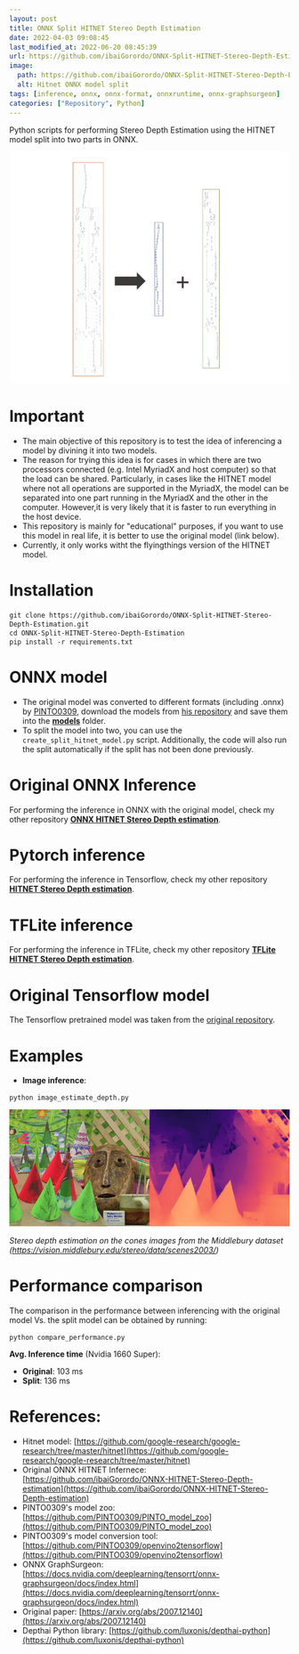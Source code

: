 ```yaml
---
layout: post
title: ONNX Split HITNET Stereo Depth Estimation
date: 2022-04-03 09:08:45 
last_modified_at: 2022-06-20 08:45:39 
url: https://github.com/ibaiGorordo/ONNX-Split-HITNET-Stereo-Depth-Estimation
image:
  path: https://github.com/ibaiGorordo/ONNX-Split-HITNET-Stereo-Depth-Estimation/raw/main/doc/img/split.png
  alt: Hitnet ONNX model split
tags: [inference, onnx, onnx-format, onnxruntime, onnx-graphsurgeon]
categories: ["Repository", Python]
---
```

 Python scripts for performing Stereo Depth Estimation using the HITNET model split into two parts in ONNX.

![Hitnet ONNX model split](https://github.com/ibaiGorordo/ONNX-Split-HITNET-Stereo-Depth-Estimation/raw/main/doc/img/split.png)

# Important
- The main objective of this repository is to test the idea of inferencing a model by divining it into two models.
- The reason for trying this idea is for cases in which there are two processors connected (e.g. Intel MyriadX and host computer) so that the load can be shared. Particularly, in cases like the HITNET model where not all operations are supported in the MyriadX, the model can be separated into one part running in the MyriadX and the other in the computer. However,it is very likely that it is faster to run everything in the host device.
- This repository is mainly for "educational" purposes, if you want to use this model in real life, it is better to use the original model (link below).
- Currently, it only works witht the flyingthings version of the HITNET model.

# Installation
```
git clone https://github.com/ibaiGorordo/ONNX-Split-HITNET-Stereo-Depth-Estimation.git
cd ONNX-Split-HITNET-Stereo-Depth-Estimation
pip install -r requirements.txt
```

# ONNX model
- The original model was converted to different formats (including .onnx) by [PINTO0309](https://github.com/PINTO0309), download the models from [his repository](https://github.com/PINTO0309/PINTO_model_zoo/tree/main/142_HITNET) and save them into the **[models](https://github.com/ibaiGorordo/ONNX-Split-HITNET-Stereo-Depth-Estimation/tree/main/models)** folder. 
- To split the model into two, you can use the `create_split_hitnet_model.py` script. Additionally, the code will also run the split automatically if the split has not been done previously.

# Original ONNX Inference
For performing the inference in ONNX with the original model, check my other repository **[ONNX HITNET Stereo Depth estimation](https://github.com/ibaiGorordo/ONNX-HITNET-Stereo-Depth-estimation)**.

# Pytorch inference
For performing the inference in Tensorflow, check my other repository **[HITNET Stereo Depth estimation](https://github.com/ibaiGorordo/HITNET-Stereo-Depth-estimation)**.

# TFLite inference
For performing the inference in TFLite, check my other repository **[TFLite HITNET Stereo Depth estimation](https://github.com/ibaiGorordo/TFLite-HITNET-Stereo-depth-estimation)**.

# Original Tensorflow model
The Tensorflow pretrained model was taken from the [original repository](https://github.com/google-research/google-research/tree/master/hitnet).
 
# Examples

 * **Image inference**:
 
  ```
 python image_estimate_depth.py
 ```
 
 ![Hitnet Split depth estimation](https://github.com/ibaiGorordo/ONNX-Split-HITNET-Stereo-Depth-Estimation/raw/main/doc/img/out.jpg)
 
 *Stereo depth estimation on the cones images from the Middlebury dataset (https://vision.middlebury.edu/stereo/data/scenes2003/)*


# Performance comparison
The comparison in the performance between inferencing with the original model Vs. the split model can be obtained by running:
 
  ```
  python compare_performance.py
  ```
**Avg. Inference time** (Nvidia 1660 Super): 
 - **Original**: 103 ms
 - **Split**: 136 ms

# References:
* Hitnet model: [https://github.com/google-research/google-research/tree/master/hitnet](https://github.com/google-research/google-research/tree/master/hitnet)
* Original ONNX HITNET Infernece: [https://github.com/ibaiGorordo/ONNX-HITNET-Stereo-Depth-estimation](https://github.com/ibaiGorordo/ONNX-HITNET-Stereo-Depth-estimation)
* PINTO0309's model zoo: [https://github.com/PINTO0309/PINTO_model_zoo](https://github.com/PINTO0309/PINTO_model_zoo)
* PINTO0309's model conversion tool: [https://github.com/PINTO0309/openvino2tensorflow](https://github.com/PINTO0309/openvino2tensorflow)
* ONNX GraphSurgeon: [https://docs.nvidia.com/deeplearning/tensorrt/onnx-graphsurgeon/docs/index.html](https://docs.nvidia.com/deeplearning/tensorrt/onnx-graphsurgeon/docs/index.html)
* Original paper: [https://arxiv.org/abs/2007.12140](https://arxiv.org/abs/2007.12140)
* Depthai Python library: [https://github.com/luxonis/depthai-python](https://github.com/luxonis/depthai-python)
 
